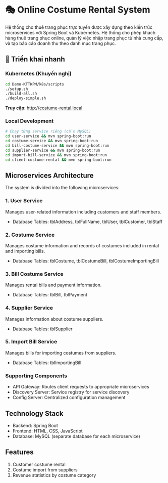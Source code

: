# 🎭 Online Costume Rental System

Hệ thống cho thuê trang phục trực tuyến được xây dựng theo kiến trúc microservices với Spring Boot và Kubernetes. Hệ thống cho phép khách hàng thuê trang phục online, quản lý việc nhập trang phục từ nhà cung cấp, và tạo báo cáo doanh thu theo danh mục trang phục.

## 🚀 Triển khai nhanh

### Kubernetes (Khuyến nghị)
```bash
cd Demo-KTTKPM/k8s/scripts
./setup.sh
./build-all.sh
./deploy-simple.sh
```

**Truy cập**: http://costume-rental.local

### Local Development
```bash
# Chạy từng service riêng (cần MySQL)
cd user-service && mvn spring-boot:run
cd costume-service && mvn spring-boot:run
cd bill-costume-service && mvn spring-boot:run
cd supplier-service && mvn spring-boot:run
cd import-bill-service && mvn spring-boot:run
cd client-costume-rental && mvn spring-boot:run
```

## Microservices Architecture

The system is divided into the following microservices:

### 1. User Service
Manages user-related information including customers and staff members.
- Database Tables: tblAddress, tblFullName, tblUser, tblCustomer, tblStaff

### 2. Costume Service
Manages costume information and records of costumes included in rental and importing bills.
- Database Tables: tblCostume, tblCostumeBill, tblCostumeImportingBill

### 3. Bill Costume Service
Manages rental bills and payment information.
- Database Tables: tblBill, tblPayment

### 4. Supplier Service
Manages information about costume suppliers.
- Database Tables: tblSupplier

### 5. Import Bill Service
Manages bills for importing costumes from suppliers.
- Database Tables: tblImportingBill

### Supporting Components
- API Gateway: Routes client requests to appropriate microservices
- Discovery Server: Service registry for service discovery
- Config Server: Centralized configuration management

## Technology Stack
- Backend: Spring Boot
- Frontend: HTML, CSS, JavaScript
- Database: MySQL (separate database for each microservice)

## Features
1. Customer costume rental
2. Costume import from suppliers
3. Revenue statistics by costume category